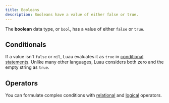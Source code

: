 ```yaml
---
title: Booleans
description: Booleans have a value of either false or true.
---
```


The **boolean** data type, or `bool`, has a value of either `false` or `true`.

## Conditionals

If a value isn't `false` or `nil`, Luau evaluates it as `true` in [conditional statements](./control-structures.md#if-statements). Unlike many other languages, Luau considers both zero and the empty string as `true`.

## Operators

You can formulate complex conditions with [relational](./operators.md#relational) and [logical](./operators.md#logical) operators.
